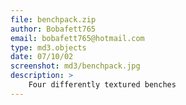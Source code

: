 ```yaml
---
file: benchpack.zip
author: Bobafett765
email: bobafett765@hotmail.com
type: md3.objects
date: 07/10/02
screenshot: md3/benchpack.jpg
description: >
    Four differently textured benches
---
```


